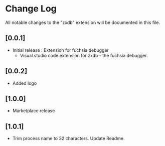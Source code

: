 # Change Log

All notable changes to the "zxdb" extension will be documented in this file.

## [0.0.1]

- Initial release : Extension for fuchsia debugger
  - Visual studio code extension for zxdb - the fuchsia debugger.

## [0.0.2]

- Added logo

## [1.0.0]

- Marketplace release

## [1.0.1]

- Trim process name to 32 characters. Update Readme.
